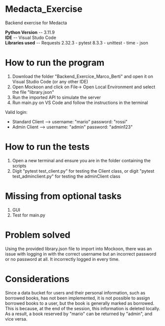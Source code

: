# Medacta_Exercise
Backend exercise for Medacta

**Python Version** -- 3.11.9  
**IDE** -- Visual Studo Code  
**Libraries used** -- Requests 2.32.3 - pytest 8.3.3 - unittest - time - json

# How to run the program
1. Download the folder "Backend_Exercice_Marco_Berti" and open it on Visual Studio Code (or any other IDE)
2. Open Mockoon and click on File-> Open Local Environment and select the file "library.json"
3. Run the imported API to simulate the server
4. Run main.py on VS Code and follow the instructions in the terminal

Valid login:
- Standard Client --> username: "mario"  password: "rossi"
- Admin Client --> username: "admin"  password: "admin123"  

# How to run the tests
1. Open a new terminal and ensure you are in the folder containing the scripts
2. Digit "pytest test_client.py" for testing the Client class, or digit "pytest test_adminclient.py" for testing the adminClient class

# Missing from optional tasks
1. GUI
2. Test for main.py

# Problem solved
Using the provided library.json file to import into Mockoon, there was an issue with logging in with the correct username but an incorrect password or no password at all. It incorrectly logged in every time.

# Considerations
Since a data bucket for users and their personal information, such as borrowed books, has not been implemented, it is not possible to assign borrowed books to a user, but the book is generally marked as borrowed. This is because, at the end of the session, this information is deleted locally. As a result, a book reserved by "mario" can be returned by "admin", and vice versa.
